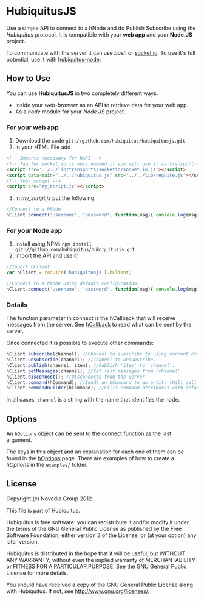 # HubiquitusJS
Use a simple API to connect to a hNode and do Publish Subscribe using the 
*Hubiquitus* protocol. It is compatible with your **web app** and your
**Node.JS** project.

To communicate with the server it can use *bosh* or 
[socket.io](http://socket.io/). To use it's full potential, use it with
[hubiquitus-node](https://github.com/hubiquitus/hubiquitus-node).


## How to Use

You can use **HubiquitusJS** in two completely different ways.

* Inside your *web-browser* as an API to retrieve data for your web app.
* As a *node* module for your *Node.JS* project.

### For your web app
1. Download the code `git://github.com/hubiquitus/hubiquitusjs.git`
2. In your HTML File add

```html
<!-- Imports necessary for hAPI -->
<!-- Tag for socket.io is only needed if you will use it as transport-->
<script src='../../lib/transports/socketio/socket.io.js'></script>
<script data-main="../../hubiquitus.js" src='../../lib/require.js'></script>
<!-- Your script -->
<script src="my_script.js"></script>
```

3. In *my_script.js* put the following

```js
//Connect to a hNode
hClient.connect('username', 'password', function(msg){ console.log(msg); });
```

### For your Node app
1. Install using NPM: `npm install git://github.com/hubiquitus/hubiquitusjs.git`
2. Import the API and use it!

```js
//Import hClient
var hClient = require('hubiquitusjs').hClient;

//Connect to a hNode using default configuration.
hClient.connect('username', 'password', function(msg){ console.log(msg); });
```

### Details
The function parameter in connect is the hCallback that will receive messages
from the server. See [hCallback](https://github.com/hubiquitus/hubiquitusjs/wiki/hCallback)
to read what can be sent by the server.

Once connected it is possible to execute other commands:

```js
hClient.subscribe(channel); //Channel to subscribe to using current credentials.
hClient.unsubscribe(channel); //Channel to unsubscribe.
hClient.publish(channel, item); //Publish 'item' to 'channel'.
hClient.getMessages(channel); //Get last messages from 'channel'
hClient.disconnect(); //Disconnects from the Server.
hClient.command(hCommand); //Sends an hCommand to an entity (Will call command builder to fill missing)
hClient.commandBuilder(hCommand); //Fills command attributes with default values
```

In all cases, `channel` is a string with the name that identifies the node.

## Options
An `hOptions` object can be sent to the connect function as the last argument.

The keys in this object and an explanation for each one of them can be
found in the [hOptions](https://github.com/hubiquitus/hubiquitusjs/wiki/hOptions) page. 
There are examples of how to create a *hOptions* in the `examples/` folder.

## License 
Copyright (c) Novedia Group 2012.

This file is part of Hubiquitus.

Hubiquitus is free software: you can redistribute it and/or modify
it under the terms of the GNU General Public License as published by
the Free Software Foundation, either version 3 of the License, or
(at your option) any later version.

Hubiquitus is distributed in the hope that it will be useful,
but WITHOUT ANY WARRANTY; without even the implied warranty of
MERCHANTABILITY or FITNESS FOR A PARTICULAR PURPOSE.  See the
GNU General Public License for more details.

You should have received a copy of the GNU General Public License
along with Hubiquitus.  If not, see <http://www.gnu.org/licenses/>.
